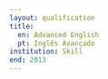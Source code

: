 ```yaml
---
layout: qualification
title:
  en: Advanced English
  pt: Inglês Avançado
institution: Skill
end: 2013
---
```

